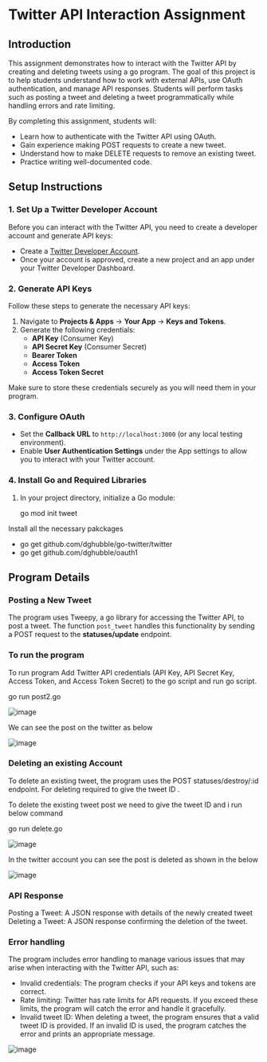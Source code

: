 
# Twitter API Interaction Assignment

## Introduction
This assignment demonstrates how to interact with the Twitter API by creating and deleting tweets using a go program. The goal of this project is to help students understand how to work with external APIs, use OAuth authentication, and manage API responses. Students will perform tasks such as posting a tweet and deleting a tweet programmatically while handling errors and rate limiting.

By completing this assignment, students will:
- Learn how to authenticate with the Twitter API using OAuth.
- Gain experience making POST requests to create a new tweet.
- Understand how to make DELETE requests to remove an existing tweet.
- Practice writing well-documented code.
  
## Setup Instructions

### 1. Set Up a Twitter Developer Account
Before you can interact with the Twitter API, you need to create a developer account and generate API keys:
- Create a [Twitter Developer Account](https://developer.twitter.com/).
- Once your account is approved, create a new project and an app under your Twitter Developer Dashboard.
  
### 2. Generate API Keys
Follow these steps to generate the necessary API keys:
1. Navigate to **Projects & Apps** → **Your App** → **Keys and Tokens**.
2. Generate the following credentials:
   - **API Key** (Consumer Key)
   - **API Secret Key** (Consumer Secret)
   - **Bearer Token**
   - **Access Token**
   - **Access Token Secret**

Make sure to store these credentials securely as you will need them in your program.

### 3. Configure OAuth
- Set the **Callback URL** to `http://localhost:3000` (or any local testing environment).
- Enable **User Authentication Settings** under the App settings to allow you to interact with your Twitter account.

### 4. Install Go and Required Libraries
1. In your project directory, initialize a Go module:
  
   go mod init tweet

Install all the necessary pakckages
- go get github.com/dghubble/go-twitter/twitter
- go get github.com/dghubble/oauth1


## Program Details

### Posting a New Tweet
The program uses Tweepy, a go library for accessing the Twitter API, to post a tweet. The function `post_tweet` handles this functionality by sending a POST request to the **statuses/update** endpoint.

### To run the program 
To run program Add  Twitter API credentials (API Key, API Secret Key, Access Token, and Access Token Secret) to the go script and run go script.

go run post2.go

![image](https://github.com/user-attachments/assets/6aabd455-4e63-4eb5-a778-a5d9194075f9)

We can see the post on the twitter as below

![image](https://github.com/user-attachments/assets/d5466614-29b3-44e6-915f-9b6f1174ee70)


### Deleting an existing Account 
To delete an existing tweet, the program uses the POST statuses/destroy/:id endpoint. For deleting required to give the tweet ID .

To delete the existing tweet post we need to give the tweet ID and i run below command

go run delete.go

![image](https://github.com/user-attachments/assets/63b3e668-2d87-4880-9a17-44c54fbe560f)

In the twitter account you can see the post is deleted as shown in the below

![image](https://github.com/user-attachments/assets/ec7475bc-6b70-43f8-a065-eec243d55765)


### API Response 
Posting a Tweet: A JSON response with details of the newly created tweet  
Deleting a Tweet: A JSON response confirming the deletion of the tweet.

### Error handling 
The program includes error handling to manage various issues that may arise when interacting with the Twitter API, such as:

- Invalid credentials: The program checks if your API keys and tokens are correct.
- Rate limiting: Twitter has rate limits for API requests. If you exceed these limits, the program will catch the error and handle it gracefully.
- Invalid tweet ID: When deleting a tweet, the program ensures that a valid tweet ID is provided. If an invalid ID is used, the program catches the error and prints an appropriate message.

![image](https://github.com/user-attachments/assets/835c528d-f11f-4c80-8136-de5f958a66d6)

